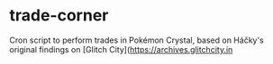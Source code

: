 # trade-corner

Cron script to perform trades in Pokémon Crystal, based on Háčky's original findings on [Glitch City](https://archives.glitchcity.in